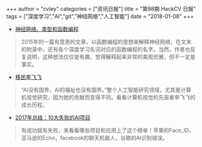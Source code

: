 +++
author = "cvley"
categories = ["资讯日报"]
title = "第98期 HackCV 日报"
tags = ["深度学习","AI","git","神经网络","人工智能"]
date = "2018-01-08"
+++

- [神经网络、类型和函数编程](http://colah.github.io/posts/2015-09-NN-Types-FP/?from=hackcv&hmsr=hackcv.com&utm_medium=hackcv.com&utm_source=hackcv.com)

> 2015年的一篇有意思的文章，以函数编程的思想来解释神经网络，在文末的附录中，还有各个深度学习名词对应的函数编程的名字。当然，作者也反复说明，这种想法仅仅是有趣，觉得解释起来非常的美观优雅，但不一定是事实。

- [移民李飞飞](https://mp.weixin.qq.com/s/UgU7pziGy9BwJzUeOPjSHw?from=hackcv&hmsr=hackcv.com&utm_medium=hackcv.com&utm_source=hackcv.com)

> “AI没有国界，AI的福祉也没有国界。”整个人工智能研究领域，尤其是计算机视觉研究，因为她的贡献而变得不同。看看计算机视觉的先驱者李飞飞的成长历程。

- [2017年总结：10大失败的AI项目](https://syncedreview.com/2017/12/23/2017-in-review-10-ai-failures/?from=hackcv&hmsr=hackcv.com&utm_medium=hackcv.com&utm_source=hackcv.com)

> 有成功就有失败，来看看哪些项目和应用上了这个榜单！苹果的Face_ID，亚马逊的Echo，facebook的聊天机器人，谷歌的AI识别错误。

